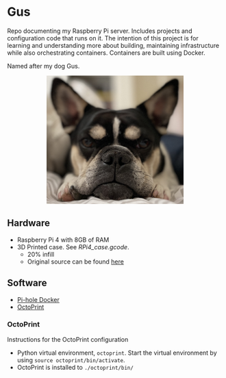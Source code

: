 # Gus

Repo documenting my Raspberry Pi server. Includes projects and configuration code that runs on it. The intention of this project is for learning and understanding more about building, maintaining infrastructure while also orchestrating containers. Containers are built using Docker.

Named after my dog Gus.

<p align="center">
<img src="https://github.com/miotke/Gus/blob/main/gus_image.jpg" width="320" height="300">
</p>

## Hardware

- Raspberry Pi 4 with 8GB of RAM
- 3D Printed case. See _RPi4_case.gcode_.
    - 20% infill
    - Original source can be found [here](https://www.thingiverse.com/thing:3723561)

## Software

- [Pi-hole Docker](https://github.com/pi-hole/docker-pi-hole)
- [OctoPrint](https://octoprint.org)

### OctoPrint

Instructions for the OctoPrint configuration 

- Python virtual environment, `octoprint`. Start the virtual environment by using `source octoprint/bin/activate`.
- OctoPrint is installed to `./octoprint/bin/`
